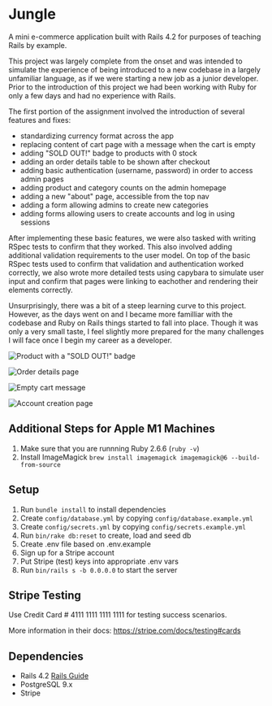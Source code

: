# Jungle

A mini e-commerce application built with Rails 4.2 for purposes of teaching Rails by example.

This project was largely complete from the onset and was intended to simulate the experience of being introduced to a new codebase in a largely unfamiliar language, as if we were starting a new job as a junior developer. Prior to the introduction of this project we had been working with Ruby for only a few days and had no experience with Rails.

The first portion of the assignment involved the introduction of several features and fixes:

* standardizing currency format across the app
* replacing content of cart page with a message when the cart is empty
* adding "SOLD OUT!" badge to products with 0 stock
* adding an order details table to be shown after checkout
* adding basic authentication (username, password) in order to access admin pages
* adding product and category counts on the admin homepage
* adding a new "about" page, accessible from the top nav
* adding a form allowing admins to create new categories
* adding forms allowing users to create accounts and log in using sessions

After implementing these basic features, we were also tasked with writing RSpec tests to confirm that they worked. This also involved adding additional validation requirements to the user model. On top of the basic RSpec tests used to confirm that validation and authentication worked correctly, we also wrote more detailed tests using capybara to simulate user input and confirm that pages were linking to eachother and rendering their elements correctly.

Unsurprisingly, there was a bit of a steep learning curve to this project. However, as the days went on and I became more familliar with the codebase and Ruby on Rails things started to fall into place. Though it was only a very small taste, I feel slightly more prepared for the many challenges I will face once I begin my career as a developer.

![Product with a "SOLD OUT!" badge]()

![Order details page]()

![Empty cart message]()

![Account creation page]()




## Additional Steps for Apple M1 Machines

1. Make sure that you are runnning Ruby 2.6.6 (`ruby -v`)
2. Install ImageMagick `brew install imagemagick imagemagick@6 --build-from-source`

## Setup

1. Run `bundle install` to install dependencies
2. Create `config/database.yml` by copying `config/database.example.yml`
3. Create `config/secrets.yml` by copying `config/secrets.example.yml`
4. Run `bin/rake db:reset` to create, load and seed db
5. Create .env file based on .env.example
6. Sign up for a Stripe account
7. Put Stripe (test) keys into appropriate .env vars
8. Run `bin/rails s -b 0.0.0.0` to start the server

## Stripe Testing

Use Credit Card # 4111 1111 1111 1111 for testing success scenarios.

More information in their docs: <https://stripe.com/docs/testing#cards>

## Dependencies

* Rails 4.2 [Rails Guide](http://guides.rubyonrails.org/v4.2/)
* PostgreSQL 9.x
* Stripe
